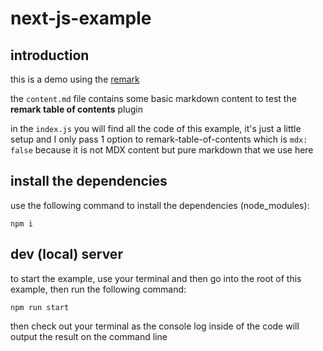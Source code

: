 # next-js-example

## introduction

this is a demo using the [remark](https://github.com/remarkjs/remark)

the `content.md` file contains some basic markdown content to test the **remark table of contents** plugin

in the `index.js` you will find all the code of this example, it's just a little setup and I only pass 1 option to remark-table-of-contents which is `mdx: false` because it is not MDX content but pure markdown that we use here

## install the dependencies

use the following command to install the dependencies (node_modules):

`npm i`

## dev (local) server

to start the example, use your terminal and then go into the root of this example, then run the following command:

`npm run start`

then check out your terminal as the console log inside of the code will output the result on the command line
